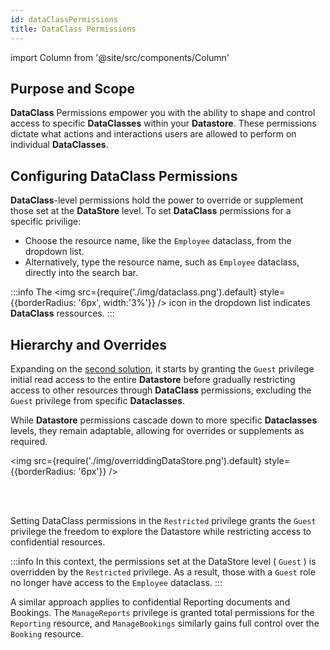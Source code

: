 ```yaml
---
id: dataClassPermissions
title: DataClass Permissions
---
```


import Column from '@site/src/components/Column'


## Purpose and Scope

**DataClass** Permissions empower you with the ability to shape and control access to specific **DataClasses** within your **Datastore**. These permissions dictate what actions and interactions users are allowed to perform on individual **DataClasses**.


## Configuring DataClass Permissions 

**DataClass**-level permissions hold the power to override or supplement those set at the **DataStore** level. To set **DataClass** permissions for a specific privilige:

- Choose the resource name, like the `Employee` dataclass, from the dropdown list.
- Alternatively, type the resource name, such as `Employee` dataclass, directly into the search bar.

:::info
The <img src={require('./img/dataclass.png').default} style={{borderRadius: '6px', width:'3%'}} /> icon in the dropdown list indicates **DataClass** ressources.
:::

## Hierarchy and Overrides 

Expanding on the [second solution](datastorePermissions#2nd-solution-full-access-to-gradual-restriction), it starts by granting the `Guest` privilege initial read access to the entire **Datastore** before gradually restricting access to other resources through **DataClass** permissions, excluding the `Guest` privilege from specific **Dataclasses**.

While **Datastore** permissions cascade down to more specific **Dataclasses** levels, they remain adaptable, allowing for overrides or supplements as required. 

<img src={require('./img/overriddingDataStore.png').default} style={{borderRadius: '6px'}} />

<br/><br/>

Setting DataClass permissions in the `Restricted` privilege grants the `Guest` privilege the freedom to explore the Datastore while restricting access to confidential resources. 

:::info 
In this context, the permissions set at the DataStore level ( `Guest` ) is overridden by the `Restricted` privilege. As a result, those with a `Guest` role no longer have access to the `Employee` dataclass.
:::

A similar approach applies to confidential Reporting documents and Bookings. The `ManageReports` privilege is granted total permissions for the `Reporting` resource, and `ManageBookings` similarly gains full control over the `Booking` resource. 
